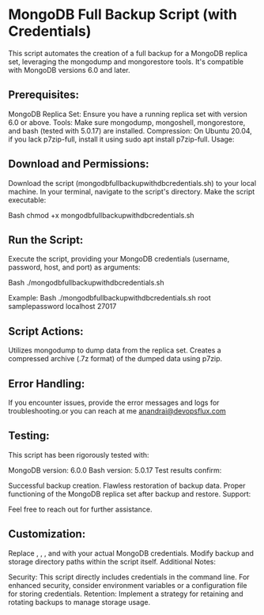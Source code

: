 # MongoDB Full Backup Script (with Credentials)

This script automates the creation of a full backup for a MongoDB replica set, leveraging the mongodump and mongorestore tools. It's compatible with MongoDB versions 6.0 and later.

## Prerequisites:

MongoDB Replica Set: Ensure you have a running replica set with version 6.0 or above.
Tools: Make sure mongodump, mongoshell, mongorestore, and bash (tested with 5.0.17) are installed.
Compression: On Ubuntu 20.04, if you lack p7zip-full, install it using sudo apt install p7zip-full.
Usage:

## Download and Permissions:
Download the script (mongodbfullbackupwithdbcredentials.sh) to your local machine. In your terminal, navigate to the script's directory. Make the script executable:

Bash
chmod +x mongodbfullbackupwithdbcredentials.sh

## Run the Script:
Execute the script, providing your MongoDB credentials (username, password, host, and port) as arguments:

Bash
./mongodbfullbackupwithdbcredentials.sh <USERNAME> <PASSWORD> <HOST> <PORT>

Example:
Bash
./mongodbfullbackupwithdbcredentials.sh root samplepassword localhost 27017

## Script Actions:

Utilizes mongodump to dump data from the replica set.
Creates a compressed archive (.7z format) of the dumped data using p7zip.

## Error Handling:
If you encounter issues, provide the error messages and logs for troubleshooting.or you can reach at me anandrai@devopsflux.com

## Testing:

This script has been rigorously tested with:

MongoDB version: 6.0.0
Bash version: 5.0.17
Test results confirm:

Successful backup creation.
Flawless restoration of backup data.
Proper functioning of the MongoDB replica set after backup and restore.
Support:

Feel free to reach out for further assistance.

## Customization:

Replace <USERNAME>, <PASSWORD>, <HOST>, and <PORT> with your actual MongoDB credentials.
Modify backup and storage directory paths within the script itself.
Additional Notes:

Security: This script directly includes credentials in the command line. For enhanced security, consider environment variables or a configuration file for storing credentials.
Retention: Implement a strategy for retaining and rotating backups to manage storage usage.
